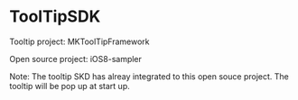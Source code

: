 # ToolTipSDK

Tooltip project: MKToolTipFramework

Open source project: iOS8-sampler

Note: The tooltip SKD has alreay integrated to this open souce project. The tooltip will be pop up at start up. 
